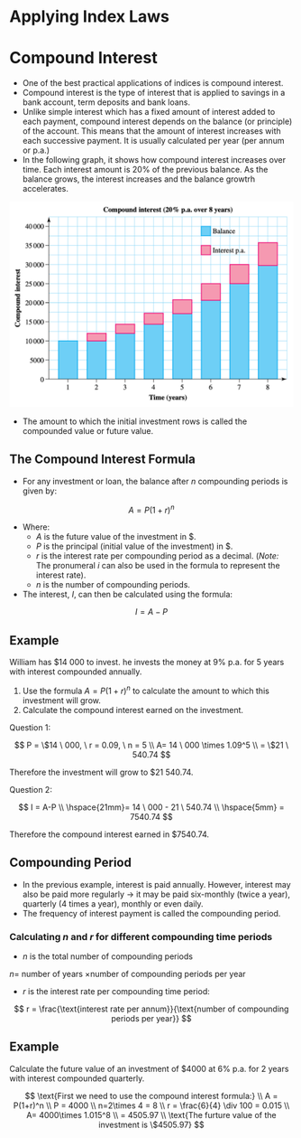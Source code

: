 # Applying Index Laws

# Compound Interest

- One of the best practical applications of indices is compound interest.
- Compound interest is the type of interest that is applied to savings in a bank account, term deposits and bank loans.
- Unlike simple interest which has a fixed amount of interest added to each payment, compound interest depends on the balance (or principle) of the account. This means that the amount of interest increases with each successive payment. It is usually calculated per year (per annum or p.a.)
- In the following graph, it shows how compound interest increases over time. Each interest amount is 20% of the previous balance. As the balance grows, the interest increases and the balance growtrh accelerates.

 

![Untitled](Applying%20Index%20Laws%20688f44cac83a4b2890cfb30faa419b5d/0a8f79bd-eff8-4f51-bf67-24fe9aacdc9f.png)

- The amount to which the initial investment rows is called the compounded value or future value.

## The Compound Interest Formula

- For any investment or loan, the balance after $n$ compounding periods is given by:

$$
A = P(1+r)^n
$$

- Where:
    - $A$ is the future value of the investment in $.
    - $P$ is the principal (initial value of the investment) in $.
    - $r$ is the interest rate per compounding period as a decimal. (*Note:* The pronumeral $i$ can also be used in the formula to represent the interest rate).
    - $n$ is the number of compounding periods.
- The interest, $I$, can then be calculated using the formula:

$$
I=A-P
$$

## Example

William has $14 000 to invest. he invests the money at 9% p.a. for 5 years with interest compounded annually.

1. Use the formula $A = P(1+r)^n$ to calculate the amount to which this investment will grow.
2. Calculate the compound interest earned on the investment.

Question 1:

$$
P = \$14 \ 000, \ r = 0.09, \ n = 5 \\ A= 14 \ 000 \times 1.09^5 \\ = \$21 \ 540.74
$$

Therefore the investment will grow to $21 540.74.

Question 2:

$$
I = A-P \\ \hspace{21mm}= 14 \ 000 - 21 \ 540.74 \\ \hspace{5mm} = 7540.74
$$

Therefore the compound interest earned in $7540.74.

## Compounding Period

- In the previous example, interest is paid annually. However, interest may also be paid more regularly → it may be paid six-monthly (twice a year), quarterly (4 times a year), monthly or even daily.
- The frequency of interest payment is called the compounding period.

### Calculating $n$ and $r$ for different compounding time periods

- $n$ is the total number of compounding periods

$n =$ number of years $\times$number of compounding periods per year

- $r$ is the interest rate per compounding time period:

$$
r = \frac{\text{interest rate per annum}}{\text{number of compounding periods per year}}
$$

## Example

Calculate the future value of an investment of $4000 at 6% p.a. for 2 years with interest compounded quarterly.

$$
\text{First we need to use the compound interest formula:} \\ A = P(1+r)^n \\ P = 4000 \\ n=2\times 4 = 8 \\ r = \frac{6}{4} \div 100 = 0.015 \\ A= 4000\times 1.015^8 \\ = 4505.97 \\ \text{The furture value of the investment is \$4505.97}
$$